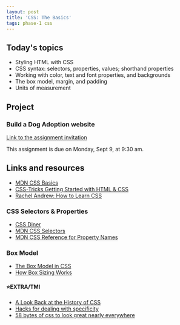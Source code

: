 ```yaml
---
layout: post
title: 'CSS: The Basics'
tags: phase-1 css
---
```


## Today's topics

- Styling HTML with CSS
- CSS syntax: selectors, properties, values; shorthand properties
- Working with color, text and font properties, and backgrounds
- The box model, margin, and padding
- Units of measurement

## Project

### Build a Dog Adoption website

[Link to the assignment invitation](https://classroom.github.com/a/1qFmrO9f)

This assignment is due on Monday, Sept 9, at 9:30 am.

## Links and resources

- [MDN CSS Basics](https://developer.mozilla.org/en-US/docs/Learn/Getting_started_with_the_web/CSS_basics)
- [CSS-Tricks Getting Started with HTML & CSS](https://css-tricks.com/guides/beginner/)
- [Rachel Andrew: How to Learn CSS](https://www.smashingmagazine.com/2019/01/how-to-learn-css/)

### CSS Selectors & Properties

- [CSS Diner](https://flukeout.github.io/)
- [MDN CSS Selectors](https://developer.mozilla.org/en-US/docs/Web/CSS/CSS_Selectors)
- [MDN CSS Reference for Property Names](https://developer.mozilla.org/en-US/docs/Web/CSS/Reference)

### Box Model
- [The Box Model in CSS](https://adamschwartz.co/magic-of-css/chapters/1-the-box/)
- [How Box Sizing Works](https://piccalil.li/tutorial/how-css-box-sizing-works/)

#### ⭐️EXTRA/TMI

- [A Look Back at the History of CSS](https://css-tricks.com/look-back-history-css/)
- [Hacks for dealing with specificity](https://csswizardry.com/2014/07/hacks-for-dealing-with-specificity/)
- [58 bytes of css to look great nearly everywhere](https://jrl.ninja/etc/1/)
